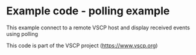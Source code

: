 # Example code - polling example

This example connect to a remote VSCP host and display received events using 
polling

This code is part of the VSCP project (https://www.vscp.org)
